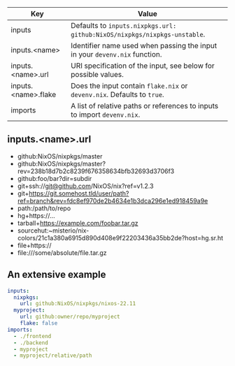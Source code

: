 
| Key                        | Value                                                                         |
| -------------------------- | ----------------------------------------------------------------------------- |
| inputs                     | Defaults to `inputs.nixpkgs.url: github:NixOS/nixpkgs/nixpkgs-unstable`.      |
| inputs.&lt;name&gt;        | Identifier name used when passing the input in your ``devenv.nix`` function.  |
| inputs.&lt;name&gt;.url    | URI specification of the input, see below for possible values.                |
| inputs.&lt;name&gt;.flake  | Does the input contain ``flake.nix`` or ``devenv.nix``. Defaults to ``true``. |
| imports                    | A list of relative paths or references to inputs to import ``devenv.nix``.    |

## inputs.&lt;name&gt;.url

- github:NixOS/nixpkgs/master
- github:NixOS/nixpkgs/master?rev=238b18d7b2c8239f676358634bfb32693d3706f3
- github:foo/bar?dir=subdir
- git+ssh://git@github.com/NixOS/nix?ref=v1.2.3
- git+https://git.somehost.tld/user/path?ref=branch&rev=fdc8ef970de2b4634e1b3dca296e1ed918459a9e
- path:/path/to/repo
- hg+https://...
- tarball+https://example.com/foobar.tar.gz
- sourcehut:~misterio/nix-colors/21c1a380a6915d890d408e9f22203436a35bb2de?host=hg.sr.ht
- file+https://
- file:///some/absolute/file.tar.gz

## An extensive example

```yaml
inputs:
  nixpkgs:
    url: github:NixOS/nixpkgs/nixos-22.11
  myproject:
    url: github:owner/repo/myproject
    flake: false
imports:
  - ./frontend
  - ./backend
  - myproject
  - myproject/relative/path
```
